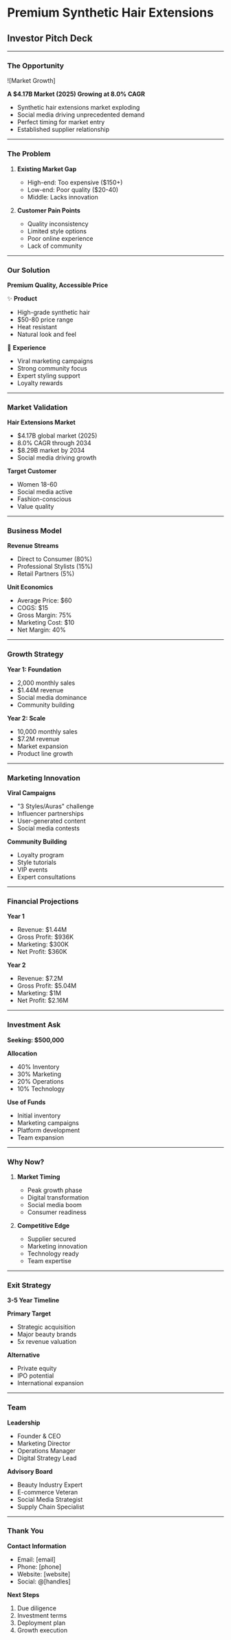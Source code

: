 # Premium Synthetic Hair Extensions
## Investor Pitch Deck

---
### The Opportunity
![Market Growth]

**A $4.17B Market (2025) Growing at 8.0% CAGR**
- Synthetic hair extensions market exploding
- Social media driving unprecedented demand
- Perfect timing for market entry
- Established supplier relationship

---
### The Problem
1. **Existing Market Gap**
   - High-end: Too expensive ($150+)
   - Low-end: Poor quality ($20-40)
   - Middle: Lacks innovation

2. **Customer Pain Points**
   - Quality inconsistency
   - Limited style options
   - Poor online experience
   - Lack of community

---
### Our Solution
**Premium Quality, Accessible Price**

✨ **Product**
- High-grade synthetic hair
- $50-80 price range
- Heat resistant
- Natural look and feel

🌟 **Experience**
- Viral marketing campaigns
- Strong community focus
- Expert styling support
- Loyalty rewards

---
### Market Validation
**Hair Extensions Market**
- $4.17B global market (2025)
- 8.0% CAGR through 2034
- $8.29B market by 2034
- Social media driving growth

**Target Customer**
- Women 18-60
- Social media active
- Fashion-conscious
- Value quality

---
### Business Model
**Revenue Streams**
- Direct to Consumer (80%)
- Professional Stylists (15%)
- Retail Partners (5%)

**Unit Economics**
- Average Price: $60
- COGS: $15
- Gross Margin: 75%
- Marketing Cost: $10
- Net Margin: 40%

---
### Growth Strategy
**Year 1: Foundation**
- 2,000 monthly sales
- $1.44M revenue
- Social media dominance
- Community building

**Year 2: Scale**
- 10,000 monthly sales
- $7.2M revenue
- Market expansion
- Product line growth

---
### Marketing Innovation
**Viral Campaigns**
- "3 Styles/Auras" challenge
- Influencer partnerships
- User-generated content
- Social media contests

**Community Building**
- Loyalty program
- Style tutorials
- VIP events
- Expert consultations

---
### Financial Projections

**Year 1**
- Revenue: $1.44M
- Gross Profit: $936K
- Marketing: $300K
- Net Profit: $360K

**Year 2**
- Revenue: $7.2M
- Gross Profit: $5.04M
- Marketing: $1M
- Net Profit: $2.16M

---
### Investment Ask
**Seeking: $500,000**

**Allocation**
- 40% Inventory
- 30% Marketing
- 20% Operations
- 10% Technology

**Use of Funds**
- Initial inventory
- Marketing campaigns
- Platform development
- Team expansion

---
### Why Now?
1. **Market Timing**
   - Peak growth phase
   - Digital transformation
   - Social media boom
   - Consumer readiness

2. **Competitive Edge**
   - Supplier secured
   - Marketing innovation
   - Technology ready
   - Team expertise

---
### Exit Strategy
**3-5 Year Timeline**

**Primary Target**
- Strategic acquisition
- Major beauty brands
- 5x revenue valuation

**Alternative**
- Private equity
- IPO potential
- International expansion

---
### Team
**Leadership**
- Founder & CEO
- Marketing Director
- Operations Manager
- Digital Strategy Lead

**Advisory Board**
- Beauty Industry Expert
- E-commerce Veteran
- Social Media Strategist
- Supply Chain Specialist

---
### Thank You
**Contact Information**
- Email: [email]
- Phone: [phone]
- Website: [website]
- Social: @[handles]

**Next Steps**
1. Due diligence
2. Investment terms
3. Deployment plan
4. Growth execution
